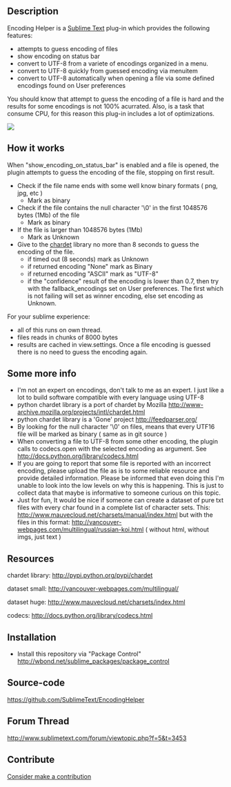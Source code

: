 Description
------------------

Encoding Helper is a [Sublime Text](http://www.sublimetext.com/ ) plug-in which provides the following features:

 * attempts to guess encoding of files
 * show encoding on status bar
 * convert to UTF-8 from a variete of encodings organized in a menu.
 * convert to UTF-8 quickly from guessed encoding via menuitem
 * convert to UTF-8 automatically when opening a file via some defined encodings found on User preferences

You should know that attempt to guess the encoding of a file is hard and the results for some encodings is not 100% acurrated. Also, is a task that consume CPU, for this reason this plug-in includes a lot of optimizations.

<img src="http://dl.dropbox.com/u/9303546/SublimeText/EncodingHelper/screenshot.png" border="0"/>

How it works
------------------

When "show_encoding_on_status_bar" is enabled and a file is opened, the plugin attempts to guess the encoding of the file, stopping on first result.

* Check if the file name ends with some well know binary formats ( png, jpg, etc )
 	* Mark as binary
* Check if the file contains the null character '\0' in the first 1048576 bytes (1Mb) of the file
	* Mark as binary
* If the file is larger than 1048576 bytes (1Mb) 
	* Mark as Unknown
* Give to the [chardet](http://pypi.python.org/pypi/chardet ) library no more than 8 seconds to guess the encoding of the file.
	* if timed out (8 seconds) mark as Unknown
	* if returned encoding "None" mark as Binary
	* if returned encoding "ASCII" mark as "UTF-8"
	* if the "confidence" result of the encoding is lower than 0.7, then try with the fallback_encodings set on User preferences. The first which is not failing will set as winner encoding, else set encoding as Unknown.

For your sublime experience:

* all of this runs on own thread.
* files reads in chunks of 8000 bytes
* results are cached in view.settings. Once a file encoding is guessed there is no need to guess the encoding again.

Some more info
------------------

* I'm not an expert on encodings, don't talk to me as an expert. I just like a lot to build software compatible with every language using UTF-8
* python chardet library is a port of chardet by Mozilla http://www-archive.mozilla.org/projects/intl/chardet.html
* python chardet library is a 'Gone' project http://feedparser.org/
* By looking for the null character '\0' on files, means that every UTF16 file will be marked as binary ( same as in git source )
* When converting a file to UTF-8 from some other encoding, the plugin calls to codecs.open with the selected encoding as argument. See http://docs.python.org/library/codecs.html
* If you are going to report that some file is reported with an incorrect encoding, please upload the file as is to some reliable resource and provide detailed information. Please be informed that even doing this I'm unable to look into the low levels on why this is happening. This is just to collect data that maybe is informative to someone curious on this topic.
* Just for fun, It would be nice if someone can create a dataset of pure txt files with every char found in a complete list of character sets. This: http://www.mauvecloud.net/charsets/manual/index.html but with the files in this format: http://vancouver-webpages.com/multilingual/russian-koi.html ( without html, without imgs, just text )

Resources
------------------

chardet library:
http://pypi.python.org/pypi/chardet

dataset small:
http://vancouver-webpages.com/multilingual/

dataset huge:
http://www.mauvecloud.net/charsets/index.html

codecs:
http://docs.python.org/library/codecs.html

Installation
------------------

 * Install this repository via "Package Control" http://wbond.net/sublime_packages/package_control

Source-code
------------------

https://github.com/SublimeText/EncodingHelper

Forum Thread
------------------

http://www.sublimetext.com/forum/viewtopic.php?f=5&t=3453

Contribute
------------------

[Consider make a contribution](https://www.paypal.com/cgi-bin/webscr?cmd=_donations&business=extensiondevelopment%40gmail%2ecom&lc=UY&item_name=Tito&item_number=sublime%2dtext%2dside%2dbar%2dplugin&currency_code=USD&bn=PP%2dDonationsBF%3abtn_donateCC_LG%2egif%3aNonHosted )